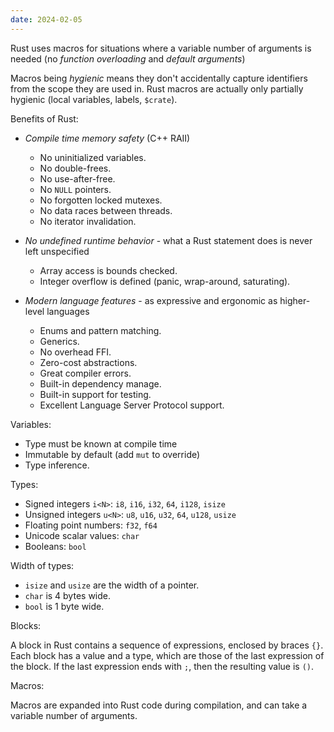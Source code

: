 ```yaml
---
date: 2024-02-05
---
```


Rust uses macros for situations where a variable number of arguments is needed (no *function overloading* and *default arguments*)

Macros being *hygienic* means they don't accidentally capture identifiers from the scope they are used in. Rust macros are actually only partially hygienic (local variables, labels, `$crate`).

Benefits of Rust:

- *Compile time memory safety* (C++ RAII)
  - No uninitialized variables.
  - No double-frees.
  - No use-after-free.
  - No `NULL` pointers.
  - No forgotten locked mutexes.
  - No data races between threads.
  - No iterator invalidation.

- *No undefined runtime behavior* - what a Rust statement does is never left unspecified
  - Array access is bounds checked.
  - Integer overflow is defined (panic, wrap-around, saturating).

- *Modern language features* - as expressive and ergonomic as higher-level languages
  - Enums and pattern matching.
  - Generics.
  - No overhead FFI.
  - Zero-cost abstractions.
  - Great compiler errors.
  - Built-in dependency manage.
  - Built-in support for testing.
  - Excellent Language Server Protocol support.

Variables:

- Type must be known at compile time
- Immutable by default (add `mut` to override) 
- Type inference.

Types:

- Signed integers `i<N>`: `i8`, `i16`, `i32`, `64`, `i128`, `isize`
- Unsigned integers `u<N>`: `u8`, `u16`, `u32`, `64`, `u128`, `usize`
- Floating point numbers: `f32`, `f64`
- Unicode scalar values: `char`
- Booleans: `bool`

Width of types:

- `isize` and `usize` are the width of a pointer.
- `char` is 4 bytes wide.
- `bool` is 1 byte wide.

Blocks:

A block in Rust contains a sequence of expressions, enclosed by braces `{}`. Each block has a value and a type, which are those of the last expression of the block. If the last expression ends with `;`, then the resulting value is `()`.

Macros:

Macros are expanded into Rust code during compilation, and can take a variable number of arguments.